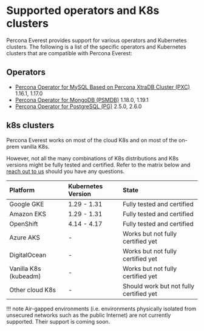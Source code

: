 # Supported operators and K8s clusters

Percona Everest provides support for various operators and Kubernetes clusters. The following is a list of the specific operators and Kubernetes clusters that are compatible with Percona Everest:

## Operators

* [Percona Operator for MySQL Based on Percona XtraDB Cluster (PXC)](https://docs.percona.com/percona-operator-for-mysql/pxc/) 1.16.1, 1.17.0
* [Percona Operator for MongoDB (PSMDB)](https://docs.percona.com/percona-operator-for-mongodb/) 1.18.0, 1.19.1
* [Percona Operator for PostgreSQL (PG)](https://docs.percona.com/percona-operator-for-postgresql/2.0/) 2.5.0, 2.6.0

## k8s clusters

Percona Everest works on most of the cloud K8s and on most of the on-prem vanilla K8s.

However, not all the many combinations of K8s distributions and K8s versions might be fully tested and certified. Refer to the matrix below and [reach out to us](SetupPrereqs.md#get-expert-help) should you have any questions.

| Platform              | Kubernetes Version | State                                   |
|:----------------------|:-------------------|:----------------------------------------|
| Google GKE            | 1.29 - 1.31        | Fully tested and certified              |
| Amazon EKS            | 1.29 - 1.31        | Fully tested and certified              |
| OpenShift             | 4.14 - 4.17        | Fully tested and certified              |
| Azure AKS             | -                  | Works but not fully certified yet       |
| DigitalOcean          | -                  | Works but not fully certified yet       |
| Vanilla K8s (kubeadm) | -                  | Works but not fully certified yet       |
| Other cloud K8s       | -                  | Should work but not fully certified yet |

!!! note
    Air-gapped environments (i.e. environments physically isolated from unsecured networks such as the public Internet) are not currently supported. Their support is coming soon.

